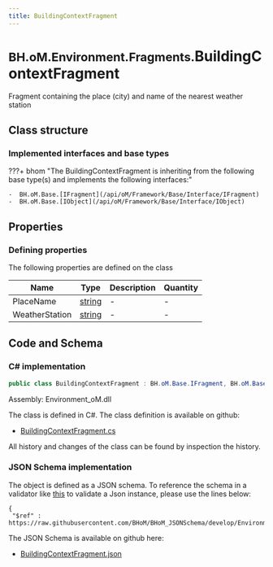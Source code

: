```yaml
---
title: BuildingContextFragment
---
```


# <small>BH.oM.Environment.Fragments.</small>**BuildingContextFragment**

Fragment containing the place (city) and name of the nearest weather station

## Class structure

### Implemented interfaces and base types

???+ bhom "The BuildingContextFragment is inheriting from the following base type(s) and implements the following interfaces:"

    -  BH.oM.Base.[IFragment](/api/oM/Framework/Base/Interface/IFragment)
    -  BH.oM.Base.[IObject](/api/oM/Framework/Base/Interface/IObject)


## Properties



### Defining properties

The following properties are defined on the class

| Name             | Type             | Description      | Quantity         |
|------------------|------------------|------------------|------------------|
| PlaceName | [string](https://learn.microsoft.com/en-us/dotnet/api/System.String?view=netstandard-2.0) | - | - |
| WeatherStation | [string](https://learn.microsoft.com/en-us/dotnet/api/System.String?view=netstandard-2.0) | - | - |


## Code and Schema

### C# implementation

``` C# title="C#"
public class BuildingContextFragment : BH.oM.Base.IFragment, BH.oM.Base.IObject
```

Assembly: Environment_oM.dll

The class is defined in C#. The class definition is available on github:

- [BuildingContextFragment.cs](https://github.com/BHoM/BHoM/blob/develop/Environment_oM/Fragments\BuildingContextFragment.cs)

All history and changes of the class can be found by inspection the history.
### JSON Schema implementation

The object is defined as a JSON schema. To reference the schema in a validator like [this](https://www.jsonschemavalidator.net/) to validate a Json instance, please use the lines below:

``` { .json .copy .select } title="JSON Schema"
{
 "$ref" : https://raw.githubusercontent.com/BHoM/BHoM_JSONSchema/develop/Environment_oM/Fragments/BuildingContextFragment.json}
```

The JSON Schema is available on github here:

- [BuildingContextFragment.json](https://github.com/BHoM/BHoM_JSONSchema/blob/develop/Environment_oM/Fragments/BuildingContextFragment.json)
